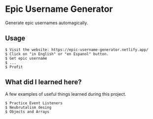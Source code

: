 # Epic Username Generator

Generate epic usernames automagically.

## Usage

```
$ Visit the website: https://epic-username-generator.netlify.app/
$ Click on "in English" or "en Espanol" button.
$ Get epic username
$ ...
$ Profit
```

## What did I learned here?

A few examples of useful things learned during this project.

```
$ Practice Event Listeners
$ Neubrutalism desing
$ Objects and Arrays

```
